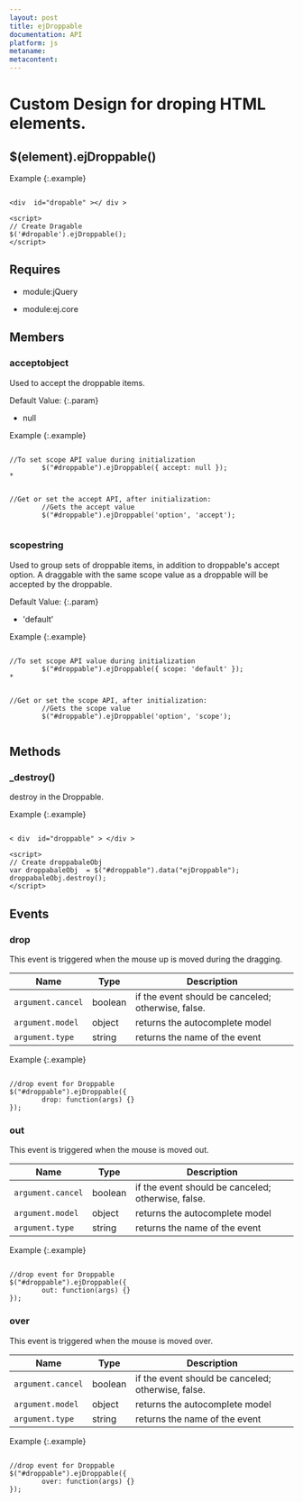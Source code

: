 ```yaml
---
layout: post
title: ejDroppable
documentation: API
platform: js
metaname: 
metacontent: 
---
```


# Custom Design for droping HTML elements.










## $(element).ejDroppable<span class="signature">()</span>











Example
{:.example}

<pre class="prettyprint">
<code> 
&lt;div  id="dropable" &gt;&lt;/ div &gt; 
 
&lt;script&gt;
// Create Dragable
$('#dropable').ejDroppable();   
&lt;/script&gt;</code>
</pre>






## Requires




* module:jQuery


* module:ej.core




## Members








### accept<span class="type-signature type object">object</span>








Used to accept the droppable items.




Default Value:
{:.param}






* null








Example
{:.example}

<pre class="prettyprint">
<code> 
//To set scope API value during initialization  
        $("#droppable").ejDroppable({ accept: null });                          * </code>
</pre>
<pre class="prettyprint">
<code> 
//Get or set the accept API, after initialization:
        //Gets the accept value  
        $("#droppable").ejDroppable('option', 'accept');
                    </code>
</pre>






### scope<span class="type-signature type string">string</span>








Used to group sets of droppable items, in addition to droppable's accept option. A draggable with the same scope value as a droppable will be accepted by the droppable.




Default Value:
{:.param}






* 'default'








Example
{:.example}

<pre class="prettyprint">
<code> 
//To set scope API value during initialization  
        $("#droppable").ejDroppable({ scope: 'default' });                              * </code>
</pre>
<pre class="prettyprint">
<code> 
//Get or set the scope API, after initialization:
        //Gets the scope value  
        $("#droppable").ejDroppable('option', 'scope');
                     </code>
</pre>




## Methods








### _destroy<span class="signature">()</span>








destroy in the Droppable.





Example
{:.example}

<pre class="prettyprint">
<code> 
&lt; div  id="droppable" &gt; &lt;/div &gt; 
 
&lt;script&gt;
// Create droppabaleObj
var droppabaleObj  = $("#droppable").data("ejDroppable");
droppabaleObj.destroy(); 
&lt;/script&gt;</code>
</pre>




## Events








### drop








This event is triggered when the mouse up is moved during the dragging.

<table class="params">
<thead>
<tr>
<th>Name</th>
<th>Type</th>
<th class="last">Description</th>
</tr>
</thead>
<tbody>
<tr>
<td class="name"><code>argument.cancel</code></td>
<td class="type"><span class="param-type">boolean</span></td>
<td class="description last">if the event should be canceled; otherwise, false.</td>
</tr>
<tr>
<td class="name"><code>argument.model</code></td>
<td class="type"><span class="param-type">object</span></td>
<td class="description last">returns the autocomplete model</td>
</tr>
<tr>
<td class="name"><code>argument.type</code></td>
<td class="type"><span class="param-type">string</span></td>
<td class="description last">returns the name of the event</td>
</tr>
</tbody>
</table>




Example
{:.example}

<pre class="prettyprint">
<code> 
//drop event for Droppable
$("#droppable").ejDroppable({ 
        drop: function(args) {}
});      </code>
</pre>






### out








This event is triggered when the mouse is moved out.

<table class="params">
<thead>
<tr>
<th>Name</th>
<th>Type</th>
<th class="last">Description</th>
</tr>
</thead>
<tbody>
<tr>
<td class="name"><code>argument.cancel</code></td>
<td class="type"><span class="param-type">boolean</span></td>
<td class="description last">if the event should be canceled; otherwise, false.</td>
</tr>
<tr>
<td class="name"><code>argument.model</code></td>
<td class="type"><span class="param-type">object</span></td>
<td class="description last">returns the autocomplete model</td>
</tr>
<tr>
<td class="name"><code>argument.type</code></td>
<td class="type"><span class="param-type">string</span></td>
<td class="description last">returns the name of the event</td>
</tr>
</tbody>
</table>




Example
{:.example}

<pre class="prettyprint">
<code> 
//drop event for Droppable
$("#droppable").ejDroppable({ 
        out: function(args) {}
});      </code>
</pre>






### over








This event is triggered when the mouse is moved over.

<table class="params">
<thead>
<tr>
<th>Name</th>
<th>Type</th>
<th class="last">Description</th>
</tr>
</thead>
<tbody>
<tr>
<td class="name"><code>argument.cancel</code></td>
<td class="type"><span class="param-type">boolean</span></td>
<td class="description last">if the event should be canceled; otherwise, false.</td>
</tr>
<tr>
<td class="name"><code>argument.model</code></td>
<td class="type"><span class="param-type">object</span></td>
<td class="description last">returns the autocomplete model</td>
</tr>
<tr>
<td class="name"><code>argument.type</code></td>
<td class="type"><span class="param-type">string</span></td>
<td class="description last">returns the name of the event</td>
</tr>
</tbody>
</table>




Example
{:.example}

<pre class="prettyprint">
<code> 
//drop event for Droppable
$("#droppable").ejDroppable({ 
        over: function(args) {}
});      </code>
</pre>



